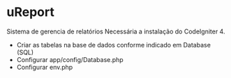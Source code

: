 ﻿# uReport

Sistema de gerencia de relatórios
Necessária a instalação do CodeIgniter 4.


- Criar as tabelas na base de dados conforme indicado em Database (SQL)
- Configurar app/config/Database.php
- Configurar env.php

